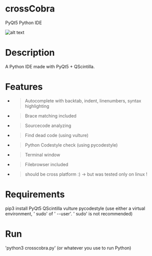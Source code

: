 # crossCobra
PyQt5 Python IDE

![alt text](https://github.com/morten1982/crossCobra/blob/master/images/crossCobra-git.png)

# Description
A Python IDE made with PyQt5 + QScintilla.


# Features
- > Autocomplete with backtab, indent, linenumbers, syntax highlighting
- > Brace matching included
- > Sourcecode analyzing
- > Find dead code (using vulture)
- > Python Codestyle check (using pycodestyle)
- > Terminal window 
- > Filebrowser included

- > should be cross platform :) -> but was tested only on linux !


# Requirements
pip3 install PyQt5 QScintilla vulture pycodestyle
(use either a virtual environment, ' sudo' of ' --user'. ' sudo' is not recommended)
 
# Run
'python3 crosscobra.py' (or whatever you use to run Python)
